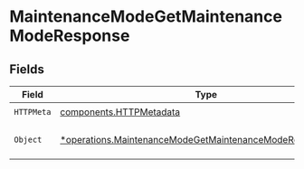 # MaintenanceModeGetMaintenanceModeResponse


## Fields

| Field                                                                                                                                 | Type                                                                                                                                  | Required                                                                                                                              | Description                                                                                                                           |
| ------------------------------------------------------------------------------------------------------------------------------------- | ------------------------------------------------------------------------------------------------------------------------------------- | ------------------------------------------------------------------------------------------------------------------------------------- | ------------------------------------------------------------------------------------------------------------------------------------- |
| `HTTPMeta`                                                                                                                            | [components.HTTPMetadata](../../models/components/httpmetadata.md)                                                                    | :heavy_check_mark:                                                                                                                    | N/A                                                                                                                                   |
| `Object`                                                                                                                              | [*operations.MaintenanceModeGetMaintenanceModeResponseBody](../../models/operations/maintenancemodegetmaintenancemoderesponsebody.md) | :heavy_minus_sign:                                                                                                                    | The request has succeeded.                                                                                                            |